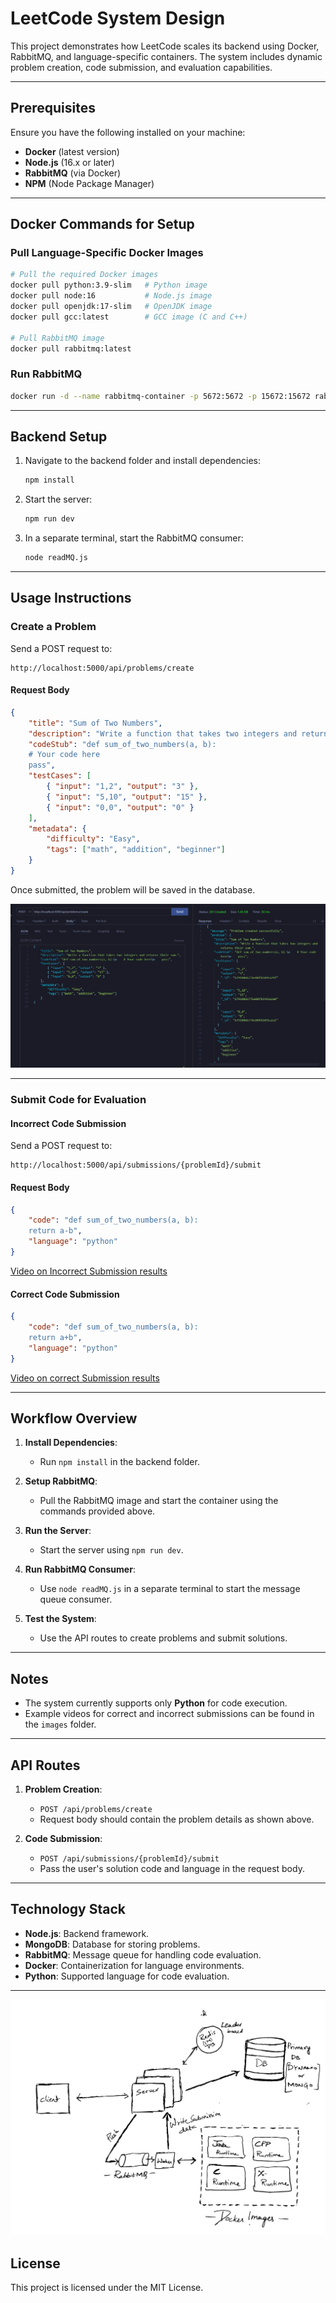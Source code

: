 
# LeetCode System Design

This project demonstrates how LeetCode scales its backend using Docker, RabbitMQ, and language-specific containers. The system includes dynamic problem creation, code submission, and evaluation capabilities.

---

## Prerequisites

Ensure you have the following installed on your machine:
- **Docker** (latest version)
- **Node.js** (16.x or later)
- **RabbitMQ** (via Docker)
- **NPM** (Node Package Manager)

---

## Docker Commands for Setup

### Pull Language-Specific Docker Images
```bash
# Pull the required Docker images
docker pull python:3.9-slim   # Python image
docker pull node:16           # Node.js image
docker pull openjdk:17-slim   # OpenJDK image
docker pull gcc:latest        # GCC image (C and C++)

# Pull RabbitMQ image
docker pull rabbitmq:latest
```

### Run RabbitMQ
```bash
docker run -d --name rabbitmq-container -p 5672:5672 -p 15672:15672 rabbitmq:latest
```

---

## Backend Setup

1. Navigate to the backend folder and install dependencies:
   ```bash
   npm install
   ```

2. Start the server:
   ```bash
   npm run dev
   ```

3. In a separate terminal, start the RabbitMQ consumer:
   ```bash
   node readMQ.js
   ```

---

## Usage Instructions

### Create a Problem

Send a POST request to:
```plaintext
http://localhost:5000/api/problems/create
```

#### Request Body
```json
{
    "title": "Sum of Two Numbers",
    "description": "Write a function that takes two integers and returns their sum.",
    "codeStub": "def sum_of_two_numbers(a, b):
    # Your code here
    pass",
    "testCases": [
        { "input": "1,2", "output": "3" },
        { "input": "5,10", "output": "15" },
        { "input": "0,0", "output": "0" }
    ],
    "metadata": {
        "difficulty": "Easy",
        "tags": ["math", "addition", "beginner"]
    }
}
```

Once submitted, the problem will be saved in the database.

![Problem Creation](images/problem-creation.png)


---

### Submit Code for Evaluation

#### Incorrect Code Submission
Send a POST request to:
```plaintext
http://localhost:5000/api/submissions/{problemId}/submit
```

#### Request Body
```json
{
    "code": "def sum_of_two_numbers(a, b):
    return a-b",
    "language": "python"
}
```
[Video on Incorrect Submission results](images/incorrect-submission.mp4)


#### Correct Code Submission
```json
{
    "code": "def sum_of_two_numbers(a, b):
    return a+b",
    "language": "python"
}
```
[Video on correct Submission results](images\correct-submission.mp4)

---

## Workflow Overview

1. **Install Dependencies**:
   - Run `npm install` in the backend folder.

2. **Setup RabbitMQ**:
   - Pull the RabbitMQ image and start the container using the commands provided above.

3. **Run the Server**:
   - Start the server using `npm run dev`.

4. **Run RabbitMQ Consumer**:
   - Use `node readMQ.js` in a separate terminal to start the message queue consumer.

5. **Test the System**:
   - Use the API routes to create problems and submit solutions.

---

## Notes

- The system currently supports only **Python** for code execution.
- Example videos for correct and incorrect submissions can be found in the `images` folder.

---

## API Routes

1. **Problem Creation**:
   - `POST /api/problems/create`
   - Request body should contain the problem details as shown above.

2. **Code Submission**:
   - `POST /api/submissions/{problemId}/submit`
   - Pass the user's solution code and language in the request body.

---

## Technology Stack

- **Node.js**: Backend framework.
- **MongoDB**: Database for storing problems.
- **RabbitMQ**: Message queue for handling code evaluation.
- **Docker**: Containerization for language environments.
- **Python**: Supported language for code evaluation.

---
![Arch](images/Arch.png)


## License

This project is licensed under the MIT License.
